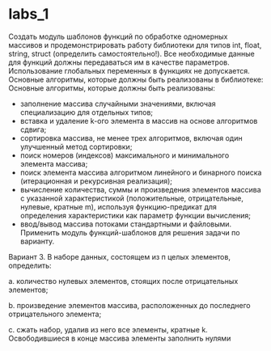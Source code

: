 # labs_1


Создать модуль шаблонов функций по обработке одномерных
массивов и продемонстрировать работу библиотеки для типов int, float, string,
struct (определить самостоятельно!). Все необходимые данные для функций
должны передаваться им в качестве параметров. Использование глобальных
переменных в функциях не допускается. Основные алгоритмы, которые
должны быть реализованы в библиотеке:
Основные алгоритмы, которые должны быть реализованы:
* заполнение массива случайными значениями, включая специализацию для
отдельных типов;
* вставка и удаление k-ого элемента в массив на основе алгоритмов сдвига;
* сортировка массива, не менее трех алгоритмов, включая один
улучшенный метод сортировки;
* поиск номеров (индексов) максимального и минимального элемента
массива;
* поиск элемента массива алгоритмом линейного и бинарного поиска
(итерационная и рекурсивная реализация);
* вычисление количества, суммы и произведения элементов массива с
указанной характеристикой (положительные, отрицательные, нулевые,
кратные m), используя функцию-предикат для определения
характеристики как параметр функции вычисления;
* ввод/вывод массива потоками стандартными и файловыми.
Применить модуль функций-шаблонов для решения задачи по
варианту.

Вариант 3. В наборе данных, состоящем из п целых элементов, определить:

a. количество нулевых элементов, стоящих после отрицательных
элементов;

b. произведение элементов массива, расположенных до последнего
отрицательного элемента;

c. сжать набор, удалив из него все элементы, кратные k. Освободившиеся в
конце массива элементы заполнить нулями
